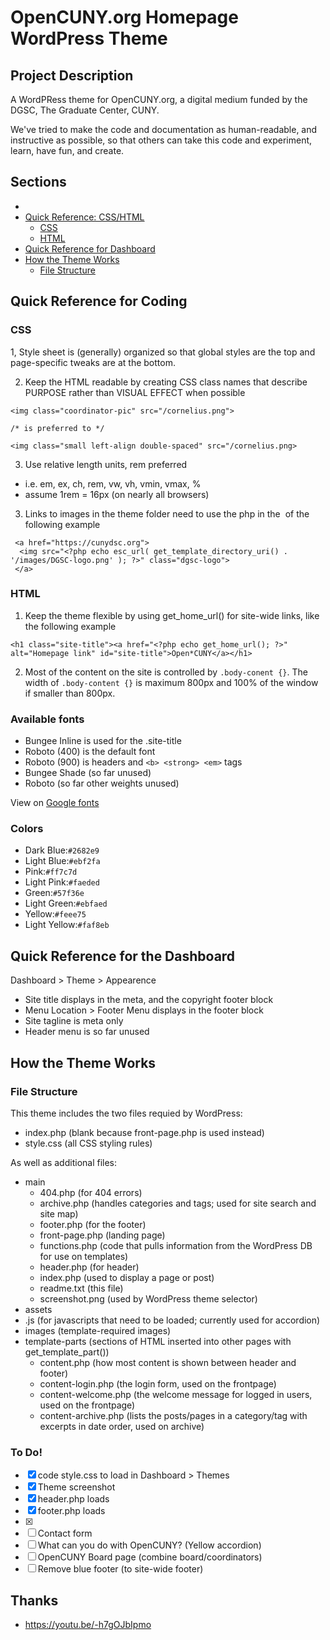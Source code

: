 # OpenCUNY.org Homepage WordPress Theme

## Project Description

A WordPRess theme for OpenCUNY.org, a digital medium funded by the DGSC, The Graduate Center, CUNY.

We've tried to make the code and documentation as human-readable, and instructive as possible, so that others can take this code and experiment, learn, have fun, and create. 

## Sections
- 
- [Quick Reference: CSS/HTML](#quick-reference-for-coding)
  - [CSS](#CSS)
  - [HTML](#HTML)
- [Quick Reference for Dashboard](#quick-reference-for-dashboard) 
- [How the Theme Works](#how-the-theme-works)
  - [File Structure](#file-structure)
  
## Quick Reference for Coding

### CSS
1, Style sheet is (generally) organized so that global styles are the top and page-specific tweaks are at the bottom. 

2. Keep the HTML readable by creating CSS class names that describe PURPOSE rather than VISUAL EFFECT when possible 
```
<img class="coordinator-pic" src="/cornelius.png">

/* is preferred to */
  
<img class="small left-align double-spaced" src="/cornelius.png>
```
3. Use relative length units, rem preferred 
  - i.e. em, ex, ch, rem, vw, vh, vmin, vmax, %
  - assume 1rem = 16px (on nearly all browsers)

3. Links to images in the theme folder need to use the php in the <img src=""> of the following example
```
 <a href="https://cunydsc.org">
  <img src="<?php echo esc_url( get_template_directory_uri() . '/images/DGSC-logo.png' ); ?>" class="dgsc-logo">
 </a>
```
### HTML
1. Keep the theme flexible by using get_home_url() for site-wide links, like the following example
```
<h1 class="site-title"><a href="<?php echo get_home_url(); ?>" alt="Homepage link" id="site-title">Open*CUNY</a></h1>
```
2. Most of the content on the site is controlled by `.body-conent {}`.
The width of `.body-content {}` is maximum 800px and 100% of the window if smaller than 800px.

### Available fonts
- Bungee Inline is used for the .site-title
- Roboto (400) is the default font
- Roboto (900) is headers and `<b> <strong> <em>` tags
- Bungee Shade (so far unused)
- Roboto (so far other weights unused)

View on [Google fonts](https://fonts.google.com/share?selection.family=Bungee%20Inline%7CBungee%20Shade%7CRoboto:ital,wght@0,100;0,400;0,700;0,900;1,100;1,400;1,700;1,900)

### Colors
- Dark Blue:`#2682e9`
- Light Blue:`#ebf2fa`
- Pink:`#ff7c7d`
- Light Pink:`#faeded`
- Green:`#57f36e`
- Light Green:`#ebfaed`
- Yellow:`#feee75`
- Light Yellow:`#faf8eb`
 

## Quick Reference for the Dashboard
Dashboard > Theme > Appearence
- Site title displays in the meta, and the copyright footer block
- Menu Location > Footer Menu displays in the footer block
- Site tagline is meta only
- Header menu is so far unused

## How the Theme Works
### File Structure

This theme includes the two files requied by WordPress:
- index.php (blank because front-page.php is used instead)
- style.css (all CSS styling rules)

As well as additional files:

- main
  - 404.php (for 404 errors)
  - archive.php (handles categories and tags; used for site search and site map)
  - footer.php (for the footer)
  - front-page.php (landing page)
  - functions.php (code that pulls information from the WordPress DB for use on templates)
  - header.php (for header)
  - index.php (used to display a page or post)
  - readme.txt (this file)
  - screenshot.png (used by WordPress theme selector)
 - assets
  - .js (for javascripts that need to be loaded; currently used for accordion)
  - images (template-required images)
  - template-parts (sections of HTML inserted into other pages with get_template_part())
    - content.php (how most content is shown between header and footer)
    - content-login.php (the login form, used on the frontpage)
    - content-welcome.php (the welcome message for logged in users, used on the frontpage)
    - content-archive.php (lists the posts/pages in a category/tag with excerpts in date order, used on archive)
    
 ### To Do!
 - [X] code style.css to load in Dashboard > Themes
 - [X] Theme screenshot
 - [X] header.php loads
 - [X] footer.php loads
 - [X] 
 - [ ] Contact form
 - [ ] What can you do with OpenCUNY? (Yellow accordion)
 - [ ] OpenCUNY Board page (combine board/coordinators)
 - [ ] Remove blue footer (to site-wide footer) 

## Thanks
- https://youtu.be/-h7gOJbIpmo



